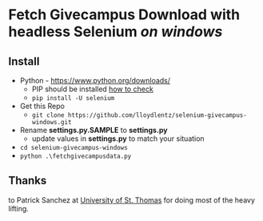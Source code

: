 # Fetch Givecampus Download with headless Selenium _on windows_

## Install

  - Python - https://www.python.org/downloads/
    - PIP should be installed [how to check](https://stackoverflow.com/questions/4750806/how-do-i-install-pip-on-windows)
    - `pip install -U selenium`
  - Get this Repo
    - `git clone https://github.com/lloydlentz/selenium-givecampus-windows.git`
  - Rename **settings.py.SAMPLE** to **settings.py**
    - update values in **settings.py** to match your situation
  - `cd selenium-givecampus-windows`
  - `python .\fetchgivecampusdata.py`

## Thanks
 to Patrick Sanchez at [University of St. Thomas](https://stthomas.edu/give/) for doing most of the heavy lifting.

